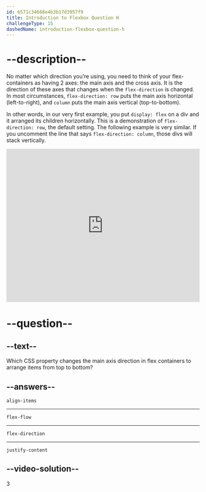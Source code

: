 ```yaml
---
id: 6571c34668e4b3b17d3957f9
title: Introduction to Flexbox Question H
challengeType: 15
dashedName: introduction-flexbox-question-h
---
```

# --description--

No matter which direction you’re using, you need to think of your flex-containers as having 2 axes: the main axis and the cross axis. It is the direction of these axes that changes when the `flex-direction` is changed. In most circumstances, `flex-direction: row` puts the main axis horizontal (left-to-right), and `column` puts the main axis vertical (top-to-bottom).

In other words, in our very first example, you put `display: flex` on a div and it arranged its children horizontally. This is a demonstration of `flex-direction: row`, the default setting. The following example is very similar. If you uncomment the line that says `flex-direction: column`, those divs will stack vertically.

<iframe allowfullscreen="true" allowpaymentrequest="true" allowtransparency="true" class="cp_embed_iframe " frameborder="0" height="400" width="100%" name="cp_embed_1" scrolling="no" src="https://codepen.io/TheOdinProjectExamples/embed/BaZKPdw?height=400&amp;default-tab=html%2Cresult&amp;slug-hash=BaZKPdw&amp;editable=true&amp;user=TheOdinProjectExamples&amp;name=cp_embed_1" style="width: 100%; overflow:hidden; display:block;" title="CodePen Embed" loading="lazy" id="cp_embed_BaZKPdw"></iframe>

# --question--

## --text--

Which CSS property changes the main axis direction in flex containers to arrange items from top to bottom?

## --answers--

`align-items`

---

`flex-flow`

---

`flex-direction`

---

`justify-content`


## --video-solution--

3
